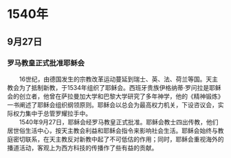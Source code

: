 # 1540年
## 9月27日
### 罗马教皇正式批准耶稣会
　　16世纪，由德国发生的宗教改革运动蔓延到瑞士、英、法、荷兰等国。天主教会为了抵制新教，于1534年组织了耶稣会。西班牙贵族伊格纳蒂·罗问拉是耶稣会的创立者，他曾在萨拉曼加大学和巴黎大学研究了多年神学，他的《精神锻炼》一书阐述了耶稣会组织纲领原则。耶稣会以总会为最高权力机关，下设咨议会，实际权力集中于总管罗耀拉手中。<br>　　1540年9月27日，耶稣会经罗马教皇正式批准。耶稣会教士四出传教，他们居世俗生活中心，按天主教会利益和耶稣会指令来影响社会生活。耶稣会始终与教庭密切联系，在天主教反对新教中起了不可低估的作用；同时，耶稣会重视海外的播道活动，客观上为西方科技的传播作了些有益的贡献。
<comment/>
